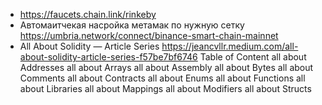 * https://faucets.chain.link/rinkeby
* Автомаитчекая насройка метамак по нужную сетку https://umbria.network/connect/binance-smart-chain-mainnet
* All About Solidity — Article Series https://jeancvllr.medium.com/all-about-solidity-article-series-f57be7bf6746
Table of Content
all about Addresses
all about Arrays
all about Assembly
all about Bytes
all about Comments
all about Contracts
all about Enums
all about Functions
all about Libraries
all about Mappings
all about Modifiers
all about Structs
